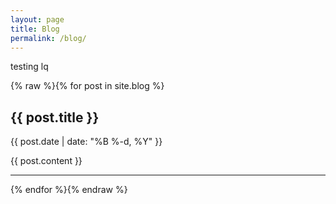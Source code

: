 ```yaml
---
layout: page
title: Blog
permalink: /blog/
---
```



testing lq 


{% raw %}{% for post in site.blog %}
<h2>{{ post.title }}</h2>
<p>{{ post.date | date: "%B %-d, %Y" }}</p>
{{ post.content }}
<hr>
{% endfor %}{% endraw %}
